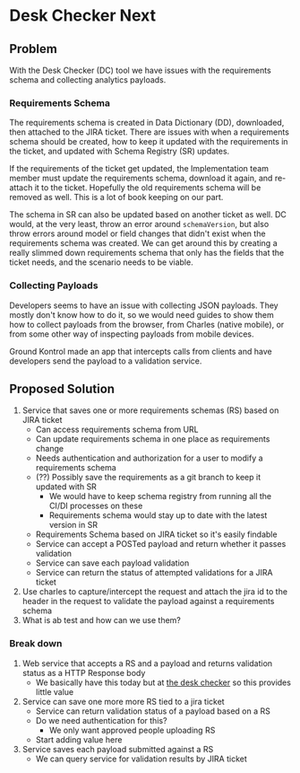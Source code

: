 # Desk Checker Next

## Problem

With the Desk Checker (DC) tool we have issues with the requirements schema and collecting analytics payloads. 

### Requirements Schema

The requirements schema is created in Data Dictionary (DD), downloaded, then attached to the JIRA ticket. There are issues with when a requirements schema should be created, how to keep it updated with the requirements in the ticket, and updated with Schema Registry (SR) updates. 

If the requirements of the ticket get updated, the Implementation team member must update the requirements schema, download it again, and re-attach it to the ticket. Hopefully the old requirements schema will be removed as well. This is a lot of book keeping on our part.

The schema in SR can also be updated based on another ticket as well. DC would, at the very least, throw an error around `schemaVersion`, but also throw errors around model or field changes that didn't exist when the requirements schema was created. We can get around this by creating a really slimmed down requirements schema that only has the fields that the ticket needs, and the scenario needs to be viable.

### Collecting Payloads

Developers seems to have an issue with collecting JSON payloads. They mostly don't know how to do it, so we would need guides to show them how to collect payloads from the browser, from Charles (native mobile), or from some other way of inspecting payloads from mobile devices.

Ground Kontrol made an app that intercepts calls from clients and have developers send the payload to a validation service.

## Proposed Solution

1. Service that saves one or more requirements schemas (RS) based on JIRA ticket
	- Can access requirements schema from URL
	- Can update requirements schema in one place as requirements change
	- Needs authentication and authorization for a user to modify a requirements schema
	- (??) Possibly save the requirements as a git branch to keep it updated with SR
		- We would have to keep schema registry from running all the CI/DI processes on these
		- Requirements schema would stay up to date with the latest version in SR
	- Requirements Schema based on JIRA ticket so it's easily findable
	- Service can accept a POSTed payload and return whether it passes validation 
	- Service can save each payload validation
	- Service can return the status of attempted validations for a JIRA ticket
1. Use charles to capture/intercept the request and attach the jira id to the header in the request to validate the payload against a requirements schema
1. What is ab test and how can we use them?

### Break down
1. Web service that accepts a RS and a payload and returns validation status as a HTTP Response body
	- We basically have this today but at [the desk checker](https://touchstone.katssx-prod.kpsazc.dgtl.kroger.com/desk-checker) so this provides little value
1. Service can save one more more RS tied to a jira ticket
	- Service can return validation status of a payload based on a RS
	- Do we need authentication for this?
		- We only want approved people uploading RS
	- Start adding value here
1. Service saves each payload submitted against a RS
	- We can query service for validation results by JIRA ticket